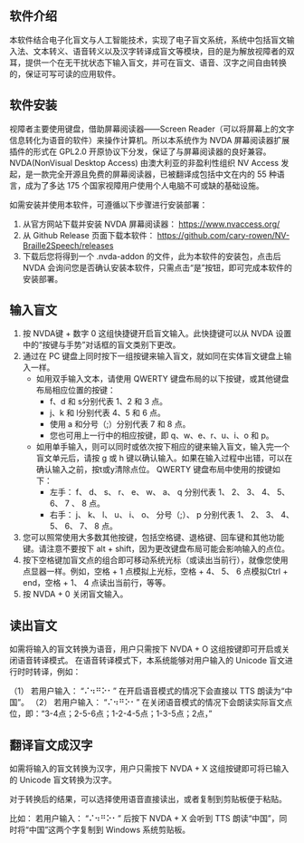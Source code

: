 

## 软件介绍

本软件结合电子化盲文与人工智能技术，实现了电子盲文系统，系统中包括盲文输入法、文本转义、语音转义以及汉字转译成盲文等模块，目的是为解放视障者的双耳，提供一个在无干扰状态下输入盲文，并可在盲文、语音、汉字之间自由转换的，保证可写可读的应用软件。

## 软件安装

视障者主要使用键盘，借助屏幕阅读器——Screen Reader（可以将屏幕上的文字信息转化为语音的软件）来操作计算机。所以本系统作为 NVDA 屏幕阅读器扩展插件的形式在 GPL2.0 开原协议下分发，保证了与屏幕阅读器的良好兼容。
NVDA(NonVisual Desktop Access) 由澳大利亚的非盈利性组织 NV Access 发起，是一款完全开源且免费的屏幕阅读器，已被翻译成包括中文在内的 55 种语言，成为了多达 175 个国家视障用户使用个人电脑不可或缺的基础设施。

如需安装并使用本软件，可遵循以下步骤进行安装部署：
1. 从官方网站下载并安装 NVDA 屏幕阅读器： https://www.nvaccess.org/
2. 从 Github Release 页面下载本软件： https://github.com/cary-rowen/NV-Braille2Speech/releases
3. 下载后您将得到一个 .nvda-addon 的文件，此为本软件的安装包，点击后 NVDA 会询问您是否确认安装本软件，只需点击“是”按钮，即可完成本软件的安装部署。

## 输入盲文

1. 按 NVDA键 + 数字 0 这组快捷键开启盲文输入。此快捷键可以从 NVDA 设置中的“按键与手势”对话框的盲文类别下更改。
2. 通过在 PC 键盘上同时按下一组按键来输入盲文，就如同在实体盲文键盘上输入一样。
	* 如用双手输入文本，请使用 QWERTY 键盘布局的以下按键，或其他键盘布局相应位置的按键：
		* f、d 和 s分别代表 1、2 和 3 点。
		* j、k 和 l分别代表 4、5 和 6 点。
		* 使用 a 和分号（;）分别代表 7 和 8 点。
		* 您也可用上一行中的相应按键，即 q、w、e、r、u、i、o 和 p。
	* 如用单手输入，则可以同时或依次按下相应的键来输入盲文，输入完一个盲文单元后，请按 g 或 h 键以确认输入。如果在输入过程中出错，可以在确认输入之前，按t或y清除点位。
	  QWERTY 键盘布局中使用的按键如下：
		* 左手： f、 d、 s、 r、 e、 w、 a、 q 分别代表 1、 2、 3、 4、 5、 6、 7 、 8 点。
		* 右手： j、 k、 l、 u、 i、 o、 分号（;）、 p 分别代表 1、 2、 3、 4、 5、 6、 7、 8 点。
3. 您可以照常使用大多数其他按键，包括空格键、退格键、回车键和其他功能键。请注意不要按下 alt + shift，因为更改键盘布局可能会影响输入的点位。
4. 按下空格键加盲文点的组合即可移动系统光标（或读出当前行），就像您使用点显器一样。例如，空格 + 1 点模拟上光标，空格 + 4、 5、 6   点模拟Ctrl + end，空格 + 1、 4 点读出当前行，等等。
5. 按 NVDA + 0 关闭盲文输入。


## 读出盲文

如需将输入的盲文转换为语音，用户只需按下 NVDA + O 这组按键即可开启或关闭语音转译模式。
在语音转译模式下，本系统能够对用户输入的 Unicode 盲文进行时时转译，例如：

（1） 若用户输入： “⠌⠲⠛⠕⠂” 在开启语音模式的情况下会直接以  TTS 朗读为“中国”。
（2） 若用户输入： “⠌⠲⠛⠕⠂” 在关闭语音模式的情况下会朗读实际盲文点位，即：“3-4点；2-5-6点；1-2-4-5点；1-3-5点；2点，”

## 翻译盲文成汉字

如需将输入的盲文转换为汉字，用户只需按下 NVDA + X 这组按键即可将已输入的 Unicode 盲文转换为汉字。

对于转换后的结果，可以选择使用语音直接读出，或者复制到剪贴板便于粘贴。

比如： 若用户输入： “⠌⠲⠛⠕⠂” 后按下 NVDA + X 会听到 TTS 朗读“中国”，同时将“中国”这两个字复制到 Windows 系统剪贴板。
